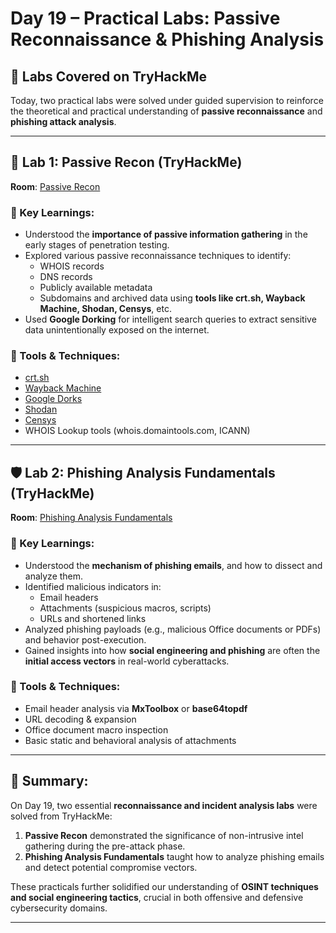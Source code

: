 # Day 19 – Practical Labs: Passive Reconnaissance & Phishing Analysis

## 🧪 Labs Covered on TryHackMe

Today, two practical labs were solved under guided supervision to reinforce the theoretical and practical understanding of **passive reconnaissance** and **phishing attack analysis**.

---

## 🧭 Lab 1: Passive Recon (TryHackMe)

**Room**: [Passive Recon](https://tryhackme.com/room/passiverecon)

### 🧠 Key Learnings:
- Understood the **importance of passive information gathering** in the early stages of penetration testing.
- Explored various passive reconnaissance techniques to identify:
  - WHOIS records
  - DNS records
  - Publicly available metadata
  - Subdomains and archived data using **tools like crt.sh, Wayback Machine, Shodan, Censys**, etc.
- Used **Google Dorking** for intelligent search queries to extract sensitive data unintentionally exposed on the internet.

### 🔧 Tools & Techniques:
- [crt.sh](https://crt.sh/)
- [Wayback Machine](https://archive.org/web/)
- [Google Dorks](https://www.exploit-db.com/google-hacking-database)
- [Shodan](https://www.shodan.io/)
- [Censys](https://search.censys.io/)
- WHOIS Lookup tools (whois.domaintools.com, ICANN)

---

## 🛡️ Lab 2: Phishing Analysis Fundamentals (TryHackMe)

**Room**: [Phishing Analysis Fundamentals](https://tryhackme.com/room/phishinganalysisfundamentals)

### 🧠 Key Learnings:
- Understood the **mechanism of phishing emails**, and how to dissect and analyze them.
- Identified malicious indicators in:
  - Email headers
  - Attachments (suspicious macros, scripts)
  - URLs and shortened links
- Analyzed phishing payloads (e.g., malicious Office documents or PDFs) and behavior post-execution.
- Gained insights into how **social engineering and phishing** are often the **initial access vectors** in real-world cyberattacks.

### 🔧 Tools & Techniques:
- Email header analysis via **MxToolbox** or **base64topdf**
- URL decoding & expansion
- Office document macro inspection
- Basic static and behavioral analysis of attachments

---

## 📝 Summary:

On Day 19, two essential **reconnaissance and incident analysis labs** were solved from TryHackMe:
1. **Passive Recon** demonstrated the significance of non-intrusive intel gathering during the pre-attack phase. 
2. **Phishing Analysis Fundamentals** taught how to analyze phishing emails and detect potential compromise vectors.

These practicals further solidified our understanding of **OSINT techniques and social engineering tactics**, crucial in both offensive and defensive cybersecurity domains.

---
